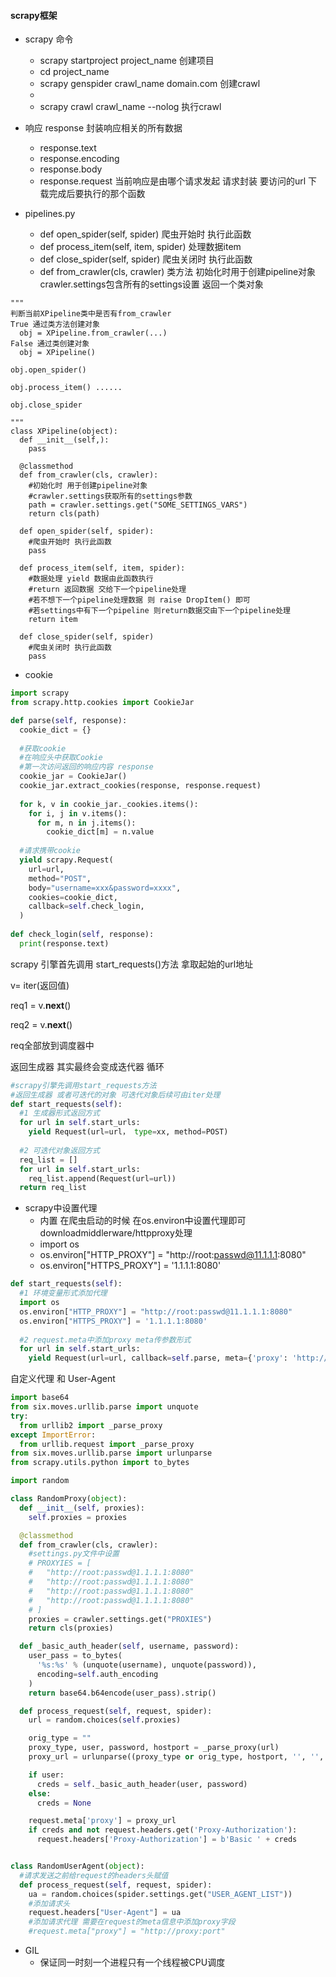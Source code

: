 #### scrapy框架
- scrapy 命令
    - scrapy startproject project_name   创建项目
    - cd project_name
    - scrapy genspider crawl_name domain.com  创建crawl
    - 
    - scrapy crawl crawl_name --nolog    执行crawl
- 响应 response 封装响应相关的所有数据
    - response.text
    - response.encoding
    - response.body
    - response.request 当前响应是由哪个请求发起 请求封装 要访问的url 下载完成后要执行的那个函数

- pipelines.py
    - def open_spider(self, spider)         爬虫开始时 执行此函数
    - def process_item(self, item, spider)  处理数据item
    - def close_spider(self, spider)        爬虫关闭时 执行此函数
    - def from_crawler(cls, crawler)        类方法 初始化时用于创建pipeline对象 crawler.settings包含所有的settings设置 返回一个类对象
```py3
"""
判断当前XPipeline类中是否有from_crawler
True 通过类方法创建对象 
  obj = XPipeline.from_crawler(...)
False 通过类创建对象
  obj = XPipeline()

obj.open_spider()

obj.process_item() ......

obj.close_spider

"""
class XPipeline(object):
  def __init__(self,):
    pass
    
  @classmethod
  def from_crawler(cls, crawler):
    #初始化时 用于创建pipeline对象
    #crawler.settings获取所有的settings参数
    path = crawler.settings.get("SOME_SETTINGS_VARS")
    return cls(path)
  
  def open_spider(self, spider):
    #爬虫开始时 执行此函数
    pass
   
  def process_item(self, item, spider):
    #数据处理 yield 数据由此函数执行
    #return 返回数据 交给下一个pipeline处理
    #若不想下一个pipeline处理数据 则 raise DropItem() 即可 
    #若settings中有下一个pipeline 则return数据交由下一个pipeline处理
    return item
  
  def close_spider(self, spider)
    #爬虫关闭时 执行此函数
    pass
```
- cookie
```python
import scrapy
from scrapy.http.cookies import CookieJar

def parse(self, response):
  cookie_dict = {}
  
  #获取cookie
  #在响应头中获取Cookie
  #第一次访问返回的响应内容 response
  cookie_jar = CookieJar()
  cookie_jar.extract_cookies(response, response.request)
  
  for k, v in cookie_jar._cookies.items():
    for i, j in v.items():
      for m, n in j.items():
        cookie_dict[m] = n.value
  
  #请求携带cookie
  yield scrapy.Request(
    url=url,
    method="POST",
    body="username=xxx&password=xxxx",
    cookies=cookie_dict,
    callback=self.check_login,
  )
  
def check_login(self, response):
  print(response.text)

```
scrapy 引擎首先调用 start_requests()方法 拿取起始的url地址

v= iter(返回值)

req1 = v.__next__()

req2 = v.__next__()

req全部放到调度器中

返回生成器 其实最终会变成迭代器 循环

```python
#scrapy引擎先调用start_requests方法
#返回生成器 或者可迭代的对象 可迭代对象后续可由iter处理 
def start_requests(self):
  #1 生成器形式返回方式
  for url in self.start_urls:
    yield Request(url=url， type=xx, method=POST)
  
  #2 可迭代对象返回方式
  req_list = []
  for url in self.start_urls:
    req_list.append(Request(url=url))
  return req_list
```

- scrapy中设置代理
    - 内置 在爬虫启动的时候 在os.environ中设置代理即可 downloadmiddlerware/httpproxy处理
    - import os
    - os.environ["HTTP_PROXY"] = "http://root:passwd@11.1.1.1:8080"
    - os.environ["HTTPS_PROXY"] = '1.1.1.1:8080' 

```python
def start_requests(self):
  #1 环境变量形式添加代理
  import os
  os.environ["HTTP_PROXY"] = "http://root:passwd@11.1.1.1:8080"
  os.environ["HTTPS_PROXY"] = '1.1.1.1:8080'
  
  #2 request.meta中添加proxy meta传参数形式
  for url in self.start_urls:
    yield Request(url=url, callback=self.parse, meta={'proxy': 'http://root:passwd@1.1.1.1:8080'})

```

自定义代理 和 User-Agent
```python
import base64
from six.moves.urllib.parse import unquote
try:
  from urllib2 import _parse_proxy
except ImportError:
  from urllib.request import _parse_proxy
from six.moves.urllib.parse import urlunparse
from scrapy.utils.python import to_bytes

import random

class RandomProxy(object):
  def __init__(self, proxies):
    self.proxies = proxies

  @classmethod
  def from_crawler(cls, crawler):
    #settings.py文件中设置
    # PROXYIES = [
    #   "http://root:passwd@1.1.1.1:8080"
    #   "http://root:passwd@1.1.1.1:8080"
    #   "http://root:passwd@1.1.1.1:8080"
    #   "http://root:passwd@1.1.1.1:8080"
    # ]
    proxies = crawler.settings.get("PROXIES")
    return cls(proxies)

  def _basic_auth_header(self, username, password):
    user_pass = to_bytes(
      '%s:%s' % (unquote(username), unquote(password)),
      encoding=self.auth_encoding
    )
    return base64.b64encode(user_pass).strip()

  def process_request(self, request, spider):
    url = random.choices(self.proxies)

    orig_type = ""
    proxy_type, user, password, hostport = _parse_proxy(url)
    proxy_url = urlunparse((proxy_type or orig_type, hostport, '', '', '', ''))

    if user:
      creds = self._basic_auth_header(user, password)
    else:
      creds = None

    request.meta['proxy'] = proxy_url
    if creds and not request.headers.get('Proxy-Authorization'):
      request.headers['Proxy-Authorization'] = b'Basic ' + creds


class RandomUserAgent(object):
  #请求发送之前给request的headers头赋值
  def process_request(self, request, spider):
    ua = random.choices(spider.settings.get("USER_AGENT_LIST"))
    #添加请求头
    request.headers["User-Agent"] = ua
    #添加请求代理 需要在request的meta信息中添加proxy字段
    #request.meta["proxy"] = "http://proxy:port"
```
    

- GIL
    - 保证同一时刻一个进程只有一个线程被CPU调度

    
    
    
    